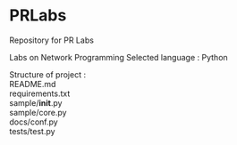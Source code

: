 # PRLabs
Repository for PR Labs

Labs on Network Programming
Selected language : Python

Structure of project : <br>
README.md <br>
requirements.txt <br>
sample/__init__.py <br>
sample/core.py <br>
docs/conf.py <br>
tests/test.py